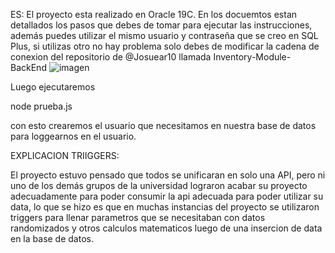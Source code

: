 ES:
El proyecto esta realizado en Oracle 19C.
En los docuemtos estan detallados los pasos que debes de tomar para ejecutar las instrucciones, además puedes utilizar el mismo usuario y contraseña que se creo en SQL Plus, si utilizas otro no hay problema
solo debes de modificar la cadena de conexion del repositorio de @Josuear10 llamada Inventory-Module-BackEnd
![imagen](https://github.com/RatixxJM/DB-Inventario/assets/114269446/1b6b3f90-7f7c-48f4-92a6-90c47f9179ec)

Luego ejecutaremos 

node prueba.js

con esto crearemos el usuario que necesitamos en nuestra base de datos para loggearnos en el usuario.

EXPLICACION TRIIGGERS:

El proyecto estuvo pensado que todos se unificaran en solo una API, pero ni uno de los demás grupos de la universidad lograron acabar su proyecto adecuadamente para poder
consumir la api adecuada para poder utilizar su data, lo que se hizo es que en muchas instancias del proyecto se utilizaron triggers para llenar parametros que se necesitaban
con datos randomizados y otros calculos matematicos luego de una insercion de data en la base de datos.
